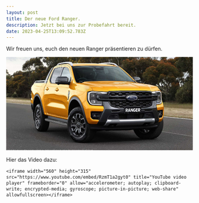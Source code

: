 ```yaml
---
layout: post
title: Der neue Ford Ranger.
description: Jetzt bei uns zur Probefahrt bereit.
date: 2023-04-25T13:09:52.783Z
---
```



Wir freuen uns, euch den neuen Ranger präsentieren zu dürfen.

![Ranger](/assets/uploads/2023-ranger.jpg "Der Ford Ranger im Autohaus Schnitzhofer in Abtenau.")

Hier das Video dazu:

```
<iframe width="560" height="315" src="https://www.youtube.com/embed/RzmT1a2gyt0" title="YouTube video player" frameborder="0" allow="accelerometer; autoplay; clipboard-write; encrypted-media; gyroscope; picture-in-picture; web-share" allowfullscreen></iframe>
```